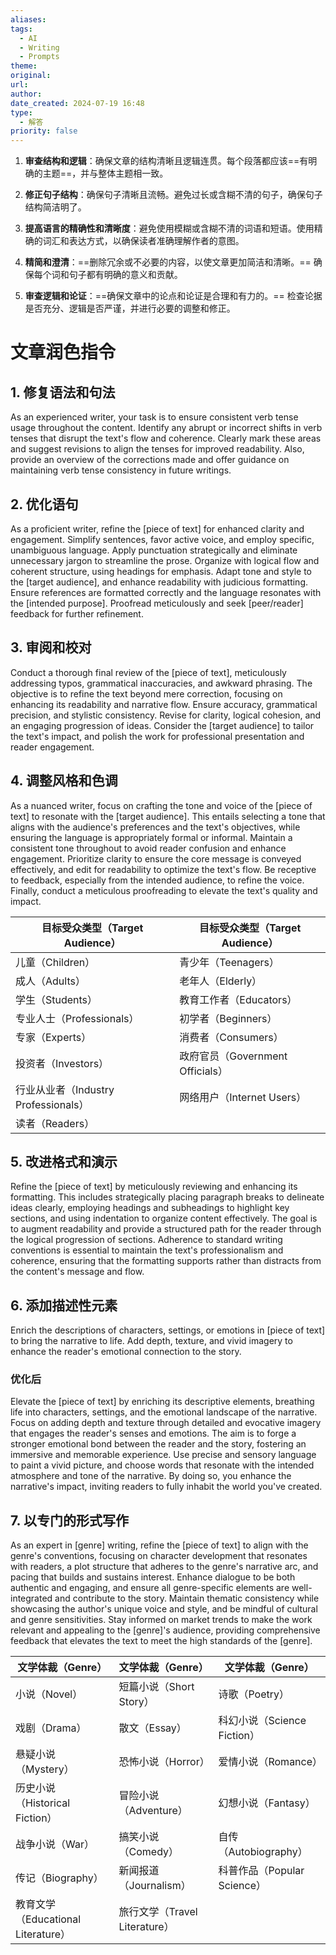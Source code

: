 ```yaml
---
aliases: 
tags:
  - AI
  - Writing
  - Prompts
theme: 
original: 
url: 
author: 
date_created: 2024-07-19 16:48
type:
  - 解答
priority: false
---
```


1. **审查结构和逻辑**：确保文章的结构清晰且逻辑连贯。每个段落都应该==有明确的主题==，并与整体主题相一致。

2. **修正句子结构**：确保句子清晰且流畅。避免过长或含糊不清的句子，确保句子结构简洁明了。

3. **提高语言的精确性和清晰度**：避免使用模糊或含糊不清的词语和短语。使用精确的词汇和表达方式，以确保读者准确理解作者的意图。

4. **精简和澄清**：==删除冗余或不必要的内容，以使文章更加简洁和清晰。== 确保每个词和句子都有明确的意义和贡献。

5. **审查逻辑和论证**：==确保文章中的论点和论证是合理和有力的。== 检查论据是否充分、逻辑是否严谨，并进行必要的调整和修正。

# 文章润色指令

## **1. 修复语法和句法**

As an experienced writer, your task is to ensure consistent verb tense usage throughout the content. Identify any abrupt or incorrect shifts in verb tenses that disrupt the text's flow and coherence. Clearly mark these areas and suggest revisions to align the tenses for improved readability. Also, provide an overview of the corrections made and offer guidance on maintaining verb tense consistency in future writings.

## **2. 优化语句**

As a proficient writer, refine the [piece of text] for enhanced clarity and engagement. Simplify sentences, favor active voice, and employ specific, unambiguous language. Apply punctuation strategically and eliminate unnecessary jargon to streamline the prose. Organize with logical flow and coherent structure, using headings for emphasis. Adapt tone and style to the [target audience], and enhance readability with judicious formatting. Ensure references are formatted correctly and the language resonates with the [intended purpose]. Proofread meticulously and seek [peer/reader] feedback for further refinement.

## **3. 审阅和校对**

Conduct a thorough final review of the [piece of text], meticulously addressing typos, grammatical inaccuracies, and awkward phrasing. The objective is to refine the text beyond mere correction, focusing on enhancing its readability and narrative flow. Ensure accuracy, grammatical precision, and stylistic consistency. Revise for clarity, logical cohesion, and an engaging progression of ideas. Consider the [target audience] to tailor the text's impact, and polish the work for professional presentation and reader engagement.

## **4. 调整风格和色调**

As a nuanced writer, focus on crafting the tone and voice of the [piece of text] to resonate with the [target audience]. This entails selecting a tone that aligns with the audience's preferences and the text's objectives, while ensuring the language is appropriately formal or informal. Maintain a consistent tone throughout to avoid reader confusion and enhance engagement. Prioritize clarity to ensure the core message is conveyed effectively, and edit for readability to optimize the text's flow. Be receptive to feedback, especially from the intended audience, to refine the voice. Finally, conduct a meticulous proofreading to elevate the text's quality and impact.

| 目标受众类型（Target Audience）       | 目标受众类型（Target Audience）    |
| ----------------------------- | -------------------------- |
| 儿童（Children）                  | 青少年（Teenagers）             |
| 成人（Adults）                    | 老年人（Elderly）               |
| 学生（Students）                  | 教育工作者（Educators）           |
| 专业人士（Professionals）           | 初学者（Beginners）             |
| 专家（Experts）                   | 消费者（Consumers）             |
| 投资者（Investors）                | 政府官员（Government Officials） |
| 行业从业者（Industry Professionals） | 网络用户（Internet Users）       |
| 读者（Readers）                   |                            |

## **5. 改进格式和演示**

Refine the [piece of text] by meticulously reviewing and enhancing its formatting. This includes strategically placing paragraph breaks to delineate ideas clearly, employing headings and subheadings to highlight key sections, and using indentation to organize content effectively. The goal is to augment readability and provide a structured path for the reader through the logical progression of sections. Adherence to standard writing conventions is essential to maintain the text's professionalism and coherence, ensuring that the formatting supports rather than distracts from the content's message and flow.

## **6. 添加描述性元素**

Enrich the descriptions of characters, settings, or emotions in [piece of text] to bring the narrative to life. Add depth, texture, and vivid imagery to enhance the reader's emotional connection to the story.

### **优化后**

Elevate the [piece of text] by enriching its descriptive elements, breathing life into characters, settings, and the emotional landscape of the narrative. Focus on adding depth and texture through detailed and evocative imagery that engages the reader's senses and emotions. The aim is to forge a stronger emotional bond between the reader and the story, fostering an immersive and memorable experience. Use precise and sensory language to paint a vivid picture, and choose words that resonate with the intended atmosphere and tone of the narrative. By doing so, you enhance the narrative's impact, inviting readers to fully inhabit the world you've created.

## **7. 以专门的形式写作**

As an expert in [genre] writing, refine the [piece of text] to align with the genre's conventions, focusing on character development that resonates with readers, a plot structure that adheres to the genre's narrative arc, and pacing that builds and sustains interest. Enhance dialogue to be both authentic and engaging, and ensure all genre-specific elements are well-integrated and contribute to the story. Maintain thematic consistency while showcasing the author's unique voice and style, and be mindful of cultural and genre sensitivities. Stay informed on market trends to make the work relevant and appealing to the [genre]'s audience, providing comprehensive feedback that elevates the text to meet the high standards of the [genre].

| 文学体裁（Genre）                  | 文学体裁（Genre）             | 文学体裁（Genre）           |
| ---------------------------- | ----------------------- | --------------------- |
| 小说（Novel）                    | 短篇小说（Short Story）       | 诗歌（Poetry）            |
| 戏剧（Drama）                    | 散文（Essay）               | 科幻小说（Science Fiction） |
| 悬疑小说（Mystery）                | 恐怖小说（Horror）            | 爱情小说（Romance）         |
| 历史小说（Historical Fiction）     | 冒险小说（Adventure）         | 幻想小说（Fantasy）         |
| 战争小说（War）                    | 搞笑小说（Comedy）            | 自传（Autobiography）     |
| 传记（Biography）                | 新闻报道（Journalism）        | 科普作品（Popular Science） |
| 教育文学（Educational Literature） | 旅行文学（Travel Literature） |                       |
